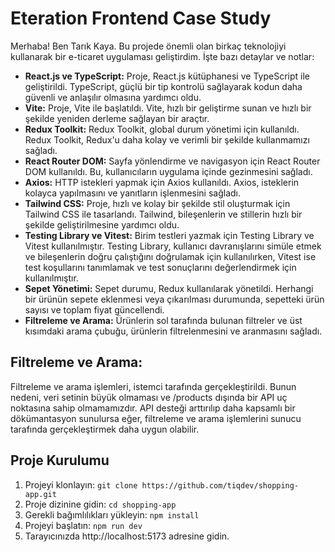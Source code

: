 # Eteration Frontend Case Study

Merhaba! Ben Tarık Kaya.
Bu projede önemli olan birkaç teknolojiyi kullanarak bir e-ticaret uygulaması geliştirdim. İşte bazı detaylar ve notlar:

- **React.js ve TypeScript:** Proje, React.js kütüphanesi ve TypeScript ile geliştirildi. TypeScript, güçlü bir tip kontrolü sağlayarak kodun daha güvenli ve anlaşılır olmasına yardımcı oldu.
- **Vite:** Proje, Vite ile başlatıldı. Vite, hızlı bir geliştirme sunan ve hızlı bir şekilde yeniden derleme sağlayan bir araçtır.
- **Redux Toolkit:** Redux Toolkit, global durum yönetimi için kullanıldı. Redux Toolkit, Redux'u daha kolay ve verimli bir şekilde kullanmamızı sağladı.
- **React Router DOM:** Sayfa yönlendirme ve navigasyon için React Router DOM kullanıldı. Bu, kullanıcıların uygulama içinde gezinmesini sağladı.
- **Axios:** HTTP istekleri yapmak için Axios kullanıldı. Axios, isteklerin kolayca yapılmasını ve yanıtların işlenmesini sağladı.
- **Tailwind CSS:** Proje, hızlı ve kolay bir şekilde stil oluşturmak için Tailwind CSS ile tasarlandı. Tailwind, bileşenlerin ve stillerin hızlı bir şekilde geliştirilmesine yardımcı oldu.
- **Testing Library ve Vitest:** Birim testleri yazmak için Testing Library ve Vitest kullanılmıştır. Testing Library, kullanıcı davranışlarını simüle etmek ve bileşenlerin doğru çalıştığını doğrulamak için kullanılırken, Vitest ise test koşullarını tanımlamak ve test sonuçlarını değerlendirmek için kullanılmıştır.
- **Sepet Yönetimi:** Sepet durumu, Redux kullanılarak yönetildi. Herhangi bir ürünün sepete eklenmesi veya çıkarılması durumunda, sepetteki ürün sayısı ve toplam fiyat güncellendi.
- **Filtreleme ve Arama:** Ürünlerin sol tarafında bulunan filtreler ve üst kısımdaki arama çubuğu, ürünlerin filtrelenmesini ve aranmasını sağladı.

## Filtreleme ve Arama:

Filtreleme ve arama işlemleri, istemci tarafında gerçekleştirildi. Bunun nedeni, veri setinin büyük olmaması ve /products dışında bir API uç noktasına sahip olmamamızdır. API desteği arttırılıp daha kapsamlı bir dökümantasyon sunulursa eğer, filtreleme ve arama işlemlerini sunucu tarafında gerçekleştirmek daha uygun olabilir.

## Proje Kurulumu

1. Projeyi klonlayın: `git clone https://github.com/tiqdev/shopping-app.git`
2. Proje dizinine gidin: `cd shopping-app`
3. Gerekli bağımlılıkları yükleyin: `npm install`
4. Projeyi başlatın: `npm run dev`
5. Tarayıcınızda http://localhost:5173 adresine gidin.
